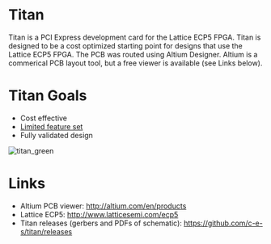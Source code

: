 # Titan

Titan is a PCI Express development card for the Lattice ECP5 FPGA. Titan is designed to be a cost optimized starting point for designs that use the Lattice ECP5 FPGA. The PCB was routed using Altium Designer. Altium is a commerical PCB layout tool, but a free viewer is available (see Links below).

# Titan Goals
* Cost effective
* [Limited feature set](https://github.com/c-e-s/titan/wiki/Features)
* Fully validated design

![titan_green](https://cloud.githubusercontent.com/assets/1245478/4436824/b88a54ee-4783-11e4-94c3-9e52cd6d6a3a.jpg)

# Links
* Altium PCB viewer: http://altium.com/en/products
* Lattice ECP5: http://www.latticesemi.com/ecp5
* Titan releases (gerbers and PDFs of schematic): https://github.com/c-e-s/titan/releases
